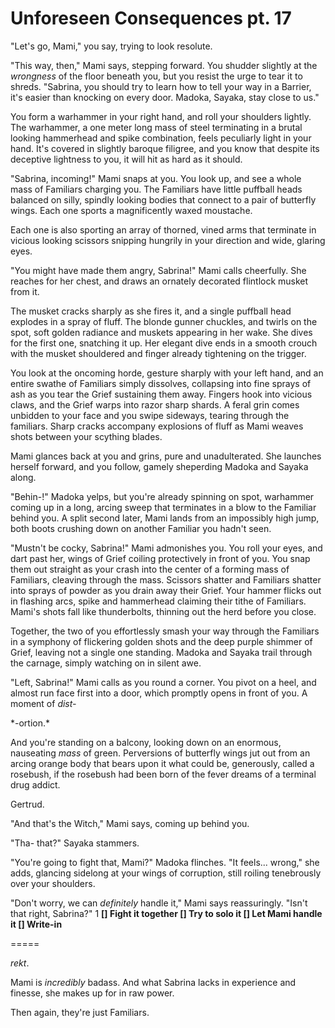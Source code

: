 # Unforeseen Consequences pt. 17

"Let's go, Mami," you say, trying to look resolute.

"This way, then," Mami says, stepping forward. You shudder slightly at the *wrongness* of the floor beneath you, but you resist the urge to tear it to shreds. "Sabrina, you should try to learn how to tell your way in a Barrier, it's easier than knocking on every door. Madoka, Sayaka, stay close to us."

You form a warhammer in your right hand, and roll your shoulders lightly. The warhammer, a one meter long mass of steel terminating in a brutal looking hammerhead and spike combination, feels peculiarly light in your hand. It's covered in slightly baroque filigree, and you know that despite its deceptive lightness to you, it will hit as hard as it should.

"Sabrina, incoming!" Mami snaps at you. You look up, and see a whole mass of Familiars charging you. The Familiars have little puffball heads balanced on silly, spindly looking bodies that connect to a pair of butterfly wings. Each one sports a magnificently waxed moustache.

Each one is also sporting an array of thorned, vined arms that terminate in vicious looking scissors snipping hungrily in your direction and wide, glaring eyes.

"You might have made them angry, Sabrina!" Mami calls cheerfully. She reaches for her chest, and draws an ornately decorated flintlock musket from it.

The musket cracks sharply as she fires it, and a single puffball head explodes in a spray of fluff. The blonde gunner chuckles, and twirls on the spot, soft golden radiance and muskets appearing in her wake. She dives for the first one, snatching it up. Her elegant dive ends in a smooth crouch with the musket shouldered and finger already tightening on the trigger.

You look at the oncoming horde, gesture sharply with your left hand, and an entire swathe of Familiars simply dissolves, collapsing into fine sprays of ash as you tear the Grief sustaining them away. Fingers hook into vicious claws, and the Grief warps into razor sharp shards. A feral grin comes unbidden to your face and you swipe sideways, tearing through the familiars. Sharp cracks accompany explosions of fluff as Mami weaves shots between your scything blades.

Mami glances back at you and grins, pure and unadulterated. She launches herself forward, and you follow, gamely sheperding Madoka and Sayaka along.

"Behin-!" Madoka yelps, but you're already spinning on spot, warhammer coming up in a long, arcing sweep that terminates in a blow to the Familiar behind you. A split second later, Mami lands from an impossibly high jump, both boots crushing down on another Familiar you hadn't seen.

"Mustn't be cocky, Sabrina!" Mami admonishes you. You roll your eyes, and dart past her, wings of Grief coiling protectively in front of you. You snap them out straight as your crash into the center of a forming mass of Familiars, cleaving through the mass. Scissors shatter and Familiars shatter into sprays of powder as you drain away their Grief. Your hammer flicks out in flashing arcs, spike and hammerhead claiming their tithe of Familiars. Mami's shots fall like thunderbolts, thinning out the herd before you close.

Together, the two of you effortlessly smash your way through the Familiars in a symphony of flickering golden shots and the deep purple shimmer of Grief, leaving not a single one standing. Madoka and Sayaka trail through the carnage, simply watching on in silent awe.

"Left, Sabrina!" Mami calls as you round a corner. You pivot on a heel, and almost run face first into a door, which promptly opens in front of you. A moment of *dist-*

\*-ortion.\*​

And you're standing on a balcony, looking down on an enormous, nauseating *mass* of green. Perversions of butterfly wings jut out from an arcing orange body that bears upon it what could be, generously, called a rosebush, if the rosebush had been born of the fever dreams of a terminal drug addict.

Gertrud.

"And that's the Witch," Mami says, coming up behind you.

"Tha- that?" Sayaka stammers.

"You're going to fight that, Mami?" Madoka flinches. "It feels... wrong," she adds, glancing sidelong at your wings of corruption, still roiling tenebrously over your shoulders.

"Don't worry, we can *definitely* handle it," Mami says reassuringly. "Isn't that right, Sabrina?"
1
**\[] Fight it together
\[] Try to solo it
\[] Let Mami handle it
\[] Write-in**

\=====​

*rekt*.

Mami is *incredibly* badass. And what Sabrina lacks in experience and finesse, she makes up for in raw power.

Then again, they're just Familiars.
